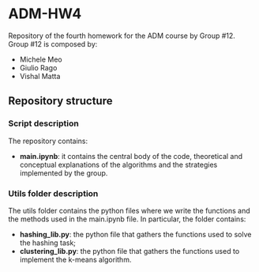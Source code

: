 # ADM-HW4
Repository of the fourth homework for the ADM course by Group #12.
Group #12 is composed by:
- Michele Meo
- Giulio Rago
- Vishal Matta

## Repository structure

### Script description
The repository contains:
- **main.ipynb**: it contains the central body of the code, theoretical and conceptual explanations of the algorithms and the strategies implemented by the group.

### Utils folder description
The utils folder contains the python files where we write the functions and the methods used in the main.ipynb file.
In particular, the folder contains:
- **hashing_lib.py**: the python file that gathers the functions used to solve the hashing task;
- **clustering_lib.py**: the python file that gathers the functions used to implement the k-means algorithm.
